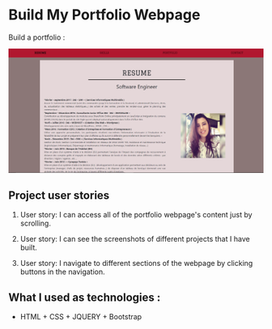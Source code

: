 # Build My Portfolio Webpage

Build a portfolio :

<p align="center">
	<img src="IMG_PORT/mycapture.png" alt="">
</p>


## Project user stories

1. User story: I can access all of the portfolio webpage's content just by scrolling.

2. User story: I can see the screenshots of different projects that I have built. 

3. User story: I navigate to different sections of the webpage by clicking buttons in the navigation.


## What I used as technologies :

-  HTML + CSS + JQUERY + Bootstrap
